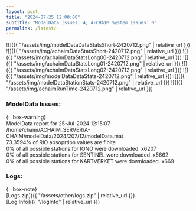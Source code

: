 ```yaml
---
layout: post
title: "2024-07-25 12:00:00"
subtitle: "ModelData Issues: 4; A-CHAIM System Issues: 0"
permalink: /latest/
---
```


![]({{ "/assets/img/modelDataDataStatsShort-2420712.png" | relative_url }})
![]({{ "/assets/img/achaimDataStatsShort-2420712.png" | relative_url }})
![]({{ "/assets/img/achaimDataStatsLong00-2420712.png" | relative_url }})
![]({{ "/assets/img/achaimDataStatsLong01-2420712.png" | relative_url }})
![]({{ "/assets/img/achaimDataStatsLong02-2420712.png" | relative_url }})
![]({{ "/assets/img/modelDataDataStats-2420712.png" | relative_url }})
![]({{ "/assets/img/modelDataStationStats-2420712.png" | relative_url }})
![]({{ "/assets/img/achaimRunTime-2420712.png" | relative_url }})


### ModelData Issues:  
  
{: .box-warning}  
 ModelData report for 25-Jul-2024 12:15:07   
 /home/chaim/ACHAIM_SERVER/A-CHAIM/modelData/2024/207/12/modelData.mat   
 73.3594% of RIO absoprtion values are finite   
 0% of all possible stations for IONO were downloaded. x6207   
 0% of all possible stations for SENTINEL were downloaded. x5662   
 0% of all possible stations for KARTVERKET were downloaded. x669   
  


### Logs:  
  
{: .box-note}  
[Logs.zip]({{ "/assets/other/logs.zip" | relative_url }})  
[Log Info]({{ "/logInfo" | relative_url }})  
